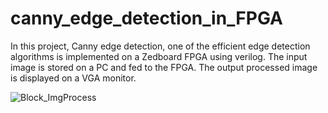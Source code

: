 # canny_edge_detection_in_FPGA
In this project, Canny edge detection, one of the efficient edge detection algorithms is implemented on a Zedboard FPGA using verilog. The input image is stored on a PC and fed to the FPGA. The output processed image is displayed on a VGA monitor.

![Block_ImgProcess](https://user-images.githubusercontent.com/85092975/137430844-67058a3b-a781-489b-b87a-7ca21d339b7c.jpg)
